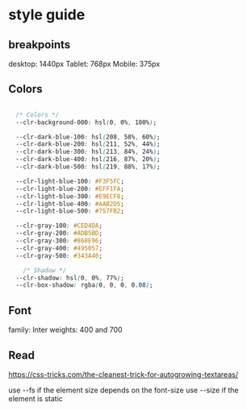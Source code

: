 # style guide

## breakpoints

desktop: 1440px
Tablet: 768px
Mobile: 375px 


## Colors

```css

  /* Colors */
  --clr-background-000: hsl(0, 0%, 100%);

  --clr-dark-blue-100: hsl(208, 58%, 60%);
  --clr-dark-blue-200: hsl(211, 52%, 44%);
  --clr-dark-blue-300: hsl(213, 84%, 24%);
  --clr-dark-blue-400: hsl(216, 87%, 20%);
  --clr-dark-blue-500: hsl(219, 88%, 17%);

  --clr-light-blue-100: #F3F5FC;
  --clr-light-blue-200: #EFF1FA;
  --clr-light-blue-300: #E9ECF8;
  --clr-light-blue-400: #AAB2D5;
  --clr-light-blue-500: #757FB2;

  --clr-gray-100: #CED4DA;
  --clr-gray-200: #ADB5BD;
  --clr-gray-300: #868E96;
  --clr-gray-400: #495057;
  --clr-gray-500: #343A40;

    /* Shadow */
  --clr-shadow: hsl(0, 0%, 77%);
  --clr-box-shadow: rgba(0, 0, 0, 0.08);
```


## Font

family: Inter
weights: 400 and 700

## Read
https://css-tricks.com/the-cleanest-trick-for-autogrowing-textareas/


use --fs if the element size depends on the font-size
use --size if the element is static